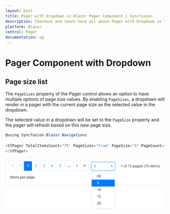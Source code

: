 ```yaml
---
layout: post
title: Pager with Dropdown in Blazor Pager Component | Syncfusion
description: Checkout and learn here all about Pager with Dropdown in the Syncfusion Blazor Pager component and much more.
platform: Blazor
control: Pager
documentation: ug
---
```



# Pager Component with Dropdown

## Page size list

The `PageSizes` property of the Pager control allows an option to have multiple options of page size values. By enabling `PageSizes`, a dropdown will render in a pager with the current page size as the selected value in the dropdown.

The selected value in a dropdown will be set to the `PageSize` property and the pager will refresh based on this new page size.

```csharp
@using Syncfusion.Blazor.Navigations

<SfPager TotalItemsCount="75" PageSizes="true" PageSize="5" PageCount="5">
</SfPager>

```

![Blazor Pager with Dropdown](./images/blazor-pager-drop-down.png)